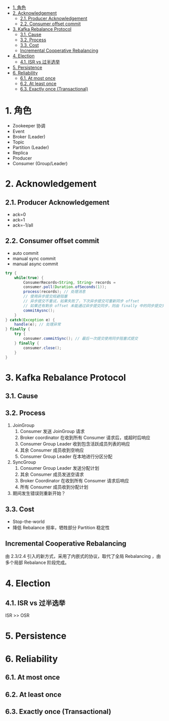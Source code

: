 - [1. 角色](#1-角色)
- [2. Acknowledgement](#2-acknowledgement)
  - [2.1. Producer Acknowledgement](#21-producer-acknowledgement)
  - [2.2. Consumer offset commit](#22-consumer-offset-commit)
- [3. Kafka Rebalance Protocol](#3-kafka-rebalance-protocol)
  - [3.1. Cause](#31-cause)
  - [3.2. Process](#32-process)
  - [3.3. Cost](#33-cost)
  - [Incremental Cooperative Rebalancing](#incremental-cooperative-rebalancing)
- [4. Election](#4-election)
  - [4.1. ISR vs 过半选举](#41-isr-vs-过半选举)
- [5. Persistence](#5-persistence)
- [6. Reliability](#6-reliability)
  - [6.1. At most once](#61-at-most-once)
  - [6.2. At least once](#62-at-least-once)
  - [6.3. Exactly once (Transactional)](#63-exactly-once-transactional)

# 1. 角色
* Zookeeper 协调
* Event
* Broker (Leader)
* Topic
* Partition (Leader)
* Replica
* Producer
* Consumer (Group/Leader)

# 2. Acknowledgement
## 2.1. Producer Acknowledgement
* ack=0
* ack=1
* ack=-1/all

## 2.2. Consumer offset commit
* auto commit
* manual sync commit
* manual async commit

```java
try {
    while(true) {
        ConsumerRecords<String, String> records =
        consumer.poll(Duration.ofSeconds(1));
        process(records); // 处理消息
        // 使⽤异步提交规避阻塞
        // 异步提交不重试，如果失败了，下次异步提交可重新同步 offset
        // 如果还有剩余 offset 未能通过异步提交同步，则由 finally 中的同步提交完成同步（可重试）
        commitAysnc();
    }
} catch(Exception e) {
    handle(e); // 处理异常
} finally {
    try {
        consumer.commitSync(); // 最后⼀次提交使⽤同步阻塞式提交
    } finally {
        consumer.close();
    }
}
```

# 3. Kafka Rebalance Protocol
## 3.1. Cause

## 3.2. Process
1. JoinGroup
   1. Consumer 发送 JoinGroup 请求
   2. Broker coordinator 在收到所有 Consumer 请求后，或超时后响应
   3. Consumer Group Leader 收到包含活跃成员列表的响应
   4. 其余 Consumer 成员收到空响应
   5. Consumer Group Leader 在本地进行分区分配
2. SyncGroup
   1. Consumer Group Leader 发送分配计划
   2. 其余 Consumer 成员发送空请求
   3. Broker Coordinator 在收到所有 Consumer 请求后响应
   4. 所有 Consumer 成员收到分配计划
3. 期间发生错误则重新开始？

## 3.3. Cost
* Stop-the-world
* 降低 Rebalance 频率，牺牲部分 Partition 稳定性

## Incremental Cooperative Rebalancing
由 2.3/2.4 引入的新方式，采用了内嵌式的协议，取代了全局 Rebalancing ，由多个局部 Rebalance 阶段完成。

# 4. Election
## 4.1. ISR vs 过半选举
ISR >> OSR

# 5. Persistence

# 6. Reliability
## 6.1. At most once
## 6.2. At least once
## 6.3. Exactly once (Transactional)

